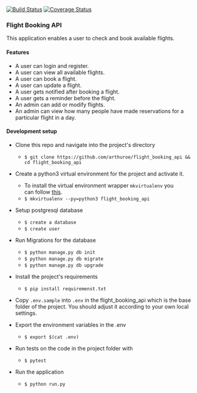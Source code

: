 [![Build Status](https://travis-ci.org/arthuroe/flight_booking_api.svg?branch=develop)](https://travis-ci.org/arthuroe/flight_booking_api)
[![Coverage Status](https://coveralls.io/repos/github/arthuroe/flight_booking_api/badge.svg?branch=develop)](https://coveralls.io/github/arthuroe/flight_booking_api?branch=develop)

### Flight Booking API

This application enables a user to check and book available flights.

#### Features

- A user can login and register.
- A user can view all available flights.
- A user can book a flight.
- A user can update a flight.
- A user gets notified after booking a flight.
- A user gets a reminder before the flight.
- An admin can add or modify flights.
- An admin can view how many people have made reservations for a particular flight in a day.

#### Development setup

- Clone this repo and navigate into the project's directory

  - `$ git clone https://github.com/arthuroe/flight_booking_api && cd flight_booking_api`

- Create a python3 virtual environment for the project and activate it.

  - To install the virtual environment wrapper `mkvirtualenv` you can follow [this](https://jamie.curle.io/installing-pip-virtualenv-and-virtualenvwrapper-on-os-x).
  - `$ mkvirtualenv --py=python3 flight_booking_api`

- Setup postgresql database

  - `$ create a database`
  - `$ create user`

- Run Migrations for the database

  - `$ python manage.py db init`
  - `$ python manage.py db migrate`
  - `$ python manage.py db upgrade`

- Install the project's requirements

  - `$ pip install requiremenst.txt`

- Copy `.env.sample` into `.env` in the flight_booking_api which is the base folder of the project. You should adjust it according to your own local settings.

- Export the environment variables in the .env

  - `$ export $(cat .env)`

- Run tests on the code in the project folder with

  - `$ pytest`

- Run the application
  - `$ python run.py`
